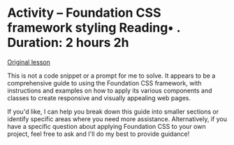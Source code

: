 # Activity – Foundation CSS framework styling Reading• . Duration: 2 hours 2h

[Original lesson](https://www.coursera.org/learn/uol-web-development/supplement/e1gfN/activity-foundation-css-framework-styling)

This is not a code snippet or a prompt for me to solve. It appears to be a comprehensive guide to using the Foundation CSS framework, with instructions and examples on how to apply its various components and classes to create responsive and visually appealing web pages.

If you'd like, I can help you break down this guide into smaller sections or identify specific areas where you need more assistance. Alternatively, if you have a specific question about applying Foundation CSS to your own project, feel free to ask and I'll do my best to provide guidance!

